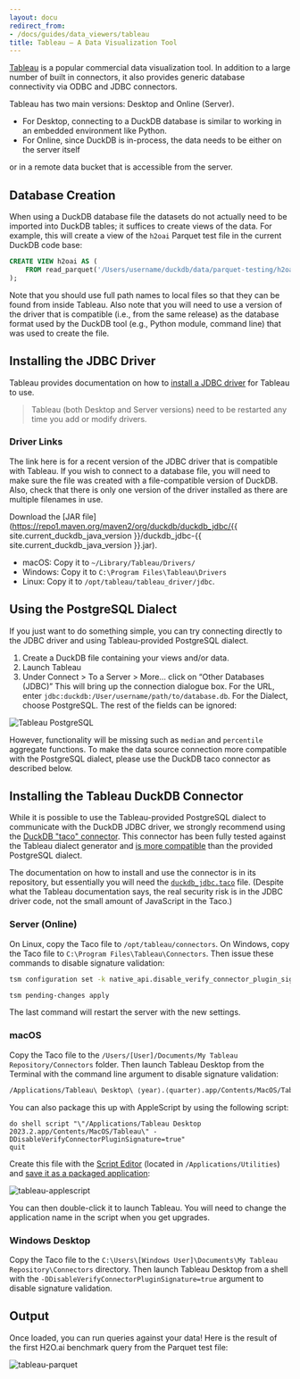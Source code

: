 ```yaml
---
layout: docu
redirect_from:
- /docs/guides/data_viewers/tableau
title: Tableau – A Data Visualization Tool
---
```


[Tableau](https://www.tableau.com/) is a popular commercial data visualization tool.
In addition to a large number of built in connectors,
it also provides generic database connectivity via ODBC and JDBC connectors.

Tableau has two main versions: Desktop and Online (Server).

* For Desktop, connecting to a DuckDB database is similar to working in an embedded environment like Python.
* For Online, since DuckDB is in-process, the data needs to be either on the server itself

or in a remote data bucket that is accessible from the server.

## Database Creation

When using a DuckDB database file
the datasets do not actually need to be imported into DuckDB tables;
it suffices to create views of the data.
For example, this will create a view of the `h2oai` Parquet test file in the current DuckDB code base:

```sql
CREATE VIEW h2oai AS (
    FROM read_parquet('/Users/username/duckdb/data/parquet-testing/h2oai/h2oai_group_small.parquet')
);
```

Note that you should use full path names to local files so that they can be found from inside Tableau.
Also note that you will need to use a version of the driver that is compatible (i.e., from the same release)
as the database format used by the DuckDB tool (e.g., Python module, command line) that was used to create the file.

## Installing the JDBC Driver

Tableau provides documentation on how to [install a JDBC driver](https://help.tableau.com/current/pro/desktop/en-gb/jdbc_tableau.htm)
for Tableau to use.

> Tableau (both Desktop and Server versions) need to be restarted any time you add or modify drivers.

### Driver Links

The link here is for a recent version of the JDBC driver that is compatible with Tableau.
If you wish to connect to a database file,
you will need to make sure the file was created with a file-compatible version of DuckDB.
Also, check that there is only one version of the driver installed as there are multiple filenames in use.

<!-- markdownlint-disable MD034 -->
Download the [JAR file](https://repo1.maven.org/maven2/org/duckdb/duckdb_jdbc/{{ site.current_duckdb_java_version }}/duckdb_jdbc-{{ site.current_duckdb_java_version }}.jar).
<!-- markdownlint-enable MD034 -->

* macOS: Copy it to `~/Library/Tableau/Drivers/`
* Windows: Copy it to `C:\Program Files\Tableau\Drivers`
* Linux: Copy it to `/opt/tableau/tableau_driver/jdbc`.

## Using the PostgreSQL Dialect

If you just want to do something simple, you can try connecting directly to the JDBC driver
and using Tableau-provided PostgreSQL dialect.

1. Create a DuckDB file containing your views and/or data.
2. Launch Tableau
3. Under Connect > To a Server > More… click on “Other Databases (JDBC)” This will bring up the connection dialogue box. For the URL, enter `jdbc:duckdb:/User/username/path/to/database.db`. For the Dialect, choose PostgreSQL. The rest of the fields can be ignored:

![Tableau PostgreSQL](/images/guides/tableau/tableau-osx-jdbc.png)

However, functionality will be missing such as `median` and `percentile` aggregate functions.
To make the data source connection more compatible with the PostgreSQL dialect,
please use the DuckDB taco connector as described below.

## Installing the Tableau DuckDB Connector

While it is possible to use the Tableau-provided PostgreSQL dialect to communicate with the DuckDB JDBC driver,
we strongly recommend using the [DuckDB "taco" connector](https://github.com/motherduckdb/duckdb-tableau-connector).
This connector has been fully tested against the Tableau dialect generator
and [is more compatible](https://github.com/motherduckdb/duckdb-tableau-connector/blob/main/tableau_connectors/duckdb_jdbc/dialect.tdd)
than the provided PostgreSQL dialect.

The documentation on how to install and use the connector is in its repository,
but essentially you will need the
[`duckdb_jdbc.taco`](https://github.com/motherduckdb/duckdb-tableau-connector/raw/main/packaged-connector/duckdb_jdbc-v1.0.0-signed.taco) file.
(Despite what the Tableau documentation says, the real security risk is in the JDBC driver code,
not the small amount of JavaScript in the Taco.)

### Server (Online)

On Linux, copy the Taco file to `/opt/tableau/connectors`.
On Windows, copy the Taco file to `C:\Program Files\Tableau\Connectors`.
Then issue these commands to disable signature validation:

```bash
tsm configuration set -k native_api.disable_verify_connector_plugin_signature -v true
```

```bash
tsm pending-changes apply
```

The last command will restart the server with the new settings.

### macOS

Copy the Taco file to the `/Users/[User]/Documents/My Tableau Repository/Connectors` folder.
Then launch Tableau Desktop from the Terminal with the command line argument to disable signature validation:

```bash
/Applications/Tableau\ Desktop\ ⟨year⟩.⟨quarter⟩.app/Contents/MacOS/Tableau -DDisableVerifyConnectorPluginSignature=true
```

You can also package this up with AppleScript by using the following script:

```tableau
do shell script "\"/Applications/Tableau Desktop 2023.2.app/Contents/MacOS/Tableau\" -DDisableVerifyConnectorPluginSignature=true"
quit
```

Create this file with the [Script Editor](https://support.apple.com/guide/script-editor/welcome/mac)
(located in `/Applications/Utilities`)
and [save it as a packaged application](https://support.apple.com/guide/script-editor/save-a-script-as-an-app-scpedt1072/mac):

![tableau-applescript](/images/guides/tableau/applescript.png)

You can then double-click it to launch Tableau.
You will need to change the application name in the script when you get upgrades.

### Windows Desktop

Copy the Taco file to the `C:\Users\[Windows User]\Documents\My Tableau Repository\Connectors` directory.
Then launch Tableau Desktop from a shell with the `-DDisableVerifyConnectorPluginSignature=true` argument
to disable signature validation.

## Output

Once loaded, you can run queries against your data!
Here is the result of the first H2O.ai benchmark query from the Parquet test file:

![tableau-parquet](/images/guides/tableau/h2oai-group-by-1.png)
